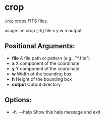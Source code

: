 # crop
`crop` crops FITS files.

usage: im crop [-h] file x y w h output

## Positional Arguments:
  - **file**        A file path or pattern (e.g., "*.fits")  
  - **x**           X component of the coordinate  
  - **y**           Y component of the coordinate  
  - **w**           Width of the bounding box  
  - **h**           Height of the bounding box  
  - **output**      Output directory  

## Options:
  - -h, --help      Show this help message and exit  
